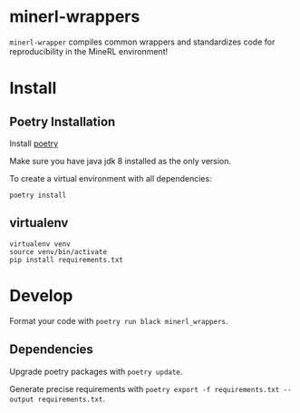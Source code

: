 # minerl-wrappers

`minerl-wrapper` compiles common wrappers and standardizes code for reproducibility in the MineRL environment!

# Install

## Poetry Installation

Install [poetry](https://python-poetry.org/docs/#installation)

Make sure you have java jdk 8 installed as the only version.

To create a virtual environment with all dependencies:
```
poetry install
```

## virtualenv
```
virtualenv venv
source venv/bin/activate
pip install requirements.txt
```

# Develop

Format your code with `poetry run black minerl_wrappers`.  

## Dependencies

Upgrade poetry packages with `poetry update`.

Generate precise requirements with `poetry export -f requirements.txt --output requirements.txt`.
